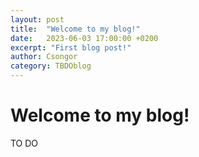 ```yaml
---
layout: post
title:  "Welcome to my blog!"
date:   2023-06-03 17:00:00 +0200
excerpt: "First blog post!"
author: Csongor
category: TBDOblog
---
```


# Welcome to my blog!

TO DO
